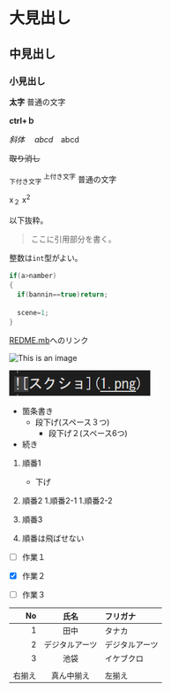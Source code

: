 ﻿# 大見出し
## 中見出し
### 小見出し


**太字**
普通の文字

**ctrl+ｂ**

*斜体*　
*abcd*　abcd

~~取り消し~~

<sub>下付き文字</sub>
<sup>上付き文字</sup>
普通の文字

x<sub>２</sub>
x<sup>2</sup>


以下抜粋。

> ここに引用部分を書く。

整数は`int`型がよい。

```cs
if(a>namber)
{
  if(bannin==true)return;

  scene=1;
}
```
[REDME.mb](REDME.mb)へのリンク

![This is an image](https://myoctocat.com/assets/images/base-octocat.svg)

![スクショ](1.png)

- 箇条書き
   - 段下げ(スペース３つ)
      - 段下げ２(スペース6つ)
- 続き

1. 順番1
   - 下げ
1. 順番2
   1.順番2-1
   1.順番2-2
1. 順番3

10. 順番は飛ばせない


- [ ] 作業１
- [x] 作業２
- [ ] 作業３


|No|氏名|フリガナ|
|-:|:-:|:-|
|1|田中|タナカ|
|2|デジタルアーツ|デジタルアーツ|
|3|池袋|イケブクロ|
||||
|右揃え|真ん中揃え|左揃え|
